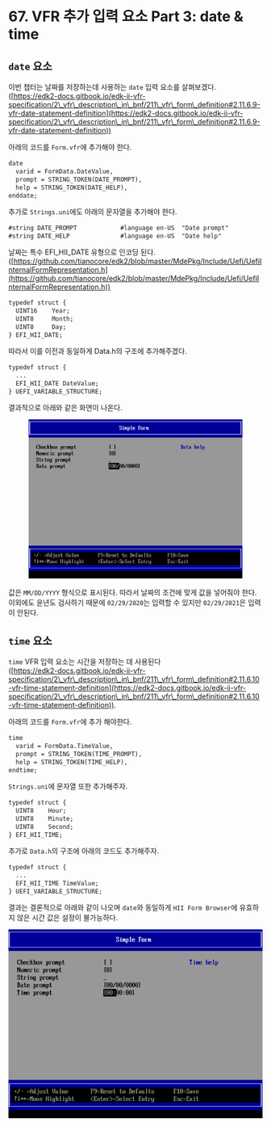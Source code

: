# 67. VFR 추가 입력 요소 Part 3: date & time

## `date` 요소

이번 챕터는 날짜를 저장하는데 사용하는 `date` 입력 요소를 살펴보겠다.\
([https://edk2-docs.gitbook.io/edk-ii-vfr-specification/2\_vfr\_description\_in\_bnf/211\_vfr\_form\_definition#2.11.6.9-vfr-date-statement-definition](https://edk2-docs.gitbook.io/edk-ii-vfr-specification/2\_vfr\_description\_in\_bnf/211\_vfr\_form\_definition#2.11.6.9-vfr-date-statement-definition))

아래의 코드를 `Form.vfr`에 추가해야 한다.

```
date
  varid = FormData.DateValue,
  prompt = STRING_TOKEN(DATE_PROMPT),
  help = STRING_TOKEN(DATE_HELP),
enddate;
```

추가로 `Strings.uni`에도 아래의 문자열을 추가해야 한다.

```
#string DATE_PROMPT            #language en-US  "Date prompt"
#string DATE_HELP              #language en-US  "Date help"
```

날짜는 특수 EFI\_HII\_DATE 유형으로 인코딩 된다.\
([https://github.com/tianocore/edk2/blob/master/MdePkg/Include/Uefi/UefiInternalFormRepresentation.h](https://github.com/tianocore/edk2/blob/master/MdePkg/Include/Uefi/UefiInternalFormRepresentation.h))

```
typedef struct {
  UINT16    Year;
  UINT8     Month;
  UINT8     Day;
} EFI_HII_DATE;
```

따라서 이를 이전과 동일하게 Data.h의 구조에 추가해주겠다.

```
typedef struct {
  ...
  EFI_HII_DATE DateValue;
} UEFI_VARIABLE_STRUCTURE;
```

결과적으로 아래와 같은 화면이 나온다.

<figure><img src="../.gitbook/assets/image (4) (1) (3).png" alt=""><figcaption></figcaption></figure>

값은 `MM/DD/YYYY` 형식으로 표시된다. 따라서 날짜의 조건에 맞게 값을 넣어줘야 한다. 이외에도 윤년도 검사하기 때문에 `02/29/2020`는 입력할 수 있지만 `02/29/2021`은 입력이 안된다.



## `time` 요소

`time` VFR 입력 요소는 시간을 저장하는 데 사용된다\
([https://edk2-docs.gitbook.io/edk-ii-vfr-specification/2\_vfr\_description\_in\_bnf/211\_vfr\_form\_definition#2.11.6.10-vfr-time-statement-definition](https://edk2-docs.gitbook.io/edk-ii-vfr-specification/2\_vfr\_description\_in\_bnf/211\_vfr\_form\_definition#2.11.6.10-vfr-time-statement-definition)).

아래의 코드를 `Form.vfr`에 추가 해야한다.

```
time
  varid = FormData.TimeValue,
  prompt = STRING_TOKEN(TIME_PROMPT),
  help = STRING_TOKEN(TIME_HELP),
endtime;
```

`Strings.uni`에 문자열 또한 추가해주자.

```
typedef struct {
  UINT8    Hour;
  UINT8    Minute;
  UINT8    Second;
} EFI_HII_TIME;
```

추가로 `Data.h`의 구조에 아래의 코드도 추가해주자.

```
typedef struct {
  ...
  EFI_HII_TIME TimeValue;
} UEFI_VARIABLE_STRUCTURE;
```

결과는 결론적으로 아래와 같이 나오며 `date`와 동일하게 `HII Form Browser`에 유효하지 않은 시간 값은 설정이 불가능하다.

![](<../.gitbook/assets/image (12) (2) (1).png>)



